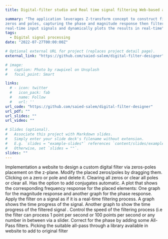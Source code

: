 ```yaml
---
title: Digital-filter studio and Real time signal filtering Web-based app

summary: "The application leverages Z-transform concept to construct filters with
zeros and poles, capturing the phase and magnitude response then filters
real-time input signals and dynamically plots the results in real-time"
tags:
  - Digital signal processing
date: "2022-07-27T00:00:00Z"

# Optional external URL for project (replaces project detail page).
external_link: "https://github.com/saied-salem/digital-filter-designer"

# image:
#   caption: Photo by rawpixel on Unsplash
#   focal_point: Smart

links:
  # - icon: twitter
  #   icon_pack: fab
  #   name: Follow
  #   url: ''
url_code: "https://github.com/saied-salem/digital-filter-designer"
url_pdf: ""
url_slides: ""
url_video: ""

# Slides (optional).
#   Associate this project with Markdown slides.
#   Simply enter your slide deck's filename without extension.
#   E.g. `slides = "example-slides"` references `content/slides/example-slides.md`.
#   Otherwise, set `slides = ""`.
slides: ""
---
```


Implementation a website to design a custom digital filter via zeros-poles placement on the z-plane.
Modify the placed zeros/poles by dragging them.
Clicking on a zero or pole and delete it.
Clearing all zeros or clear all poles or clear all.
Has the option to add conjugates automatic.
A plot that shows the corresponding frequency response for the placed elements: One graph for the magnitude response and another graph for the phase response.
Apply the filter on a signal as if it is a real-time filtering process.
A graph shows the time progress of the signal.
Another graph to show the time progress of the filtered signal .
Control the speed of the filtering process (i.e the filter can process 1 point per second or 100 points per second or any number in between via a slider.
Correct for the phase by adding some All-Pass filters.
Picking the suitable all-pass through a library available in website to add to original filter

<!-- egrshelkgjeigjewijgeipogjepgjep -->
